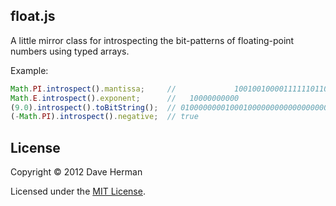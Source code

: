 ## float.js

A little mirror class for introspecting the bit-patterns of floating-point numbers using typed arrays.

Example:

``` javascript
Math.PI.introspect().mantissa;     //             1001001000011111101101010100010001000010110100011000
Math.E.introspect().exponent;      //   10000000000
(9.0).introspect().toBitString();  // 0100000000100010000000000000000000000000000000000000000000000000
(-Math.PI).introspect().negative;  // true
```

## License

Copyright © 2012 Dave Herman

Licensed under the [MIT License](http://mit-license.org).
